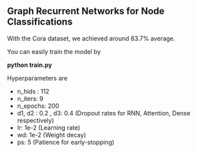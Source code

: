 ## Graph Recurrent Networks for Node Classifications

With the Cora dataset, we achieved around 83.7% average.

You can easily train the model by

**python train.py**


Hyperparameters are
* n_hids : 112
* n_iters: 9
* n_epochs: 200
* d1, d2 : 0.2 , d3: 0.4 (Dropout rates for RNN, Attention, Dense respectively)
* lr: 1e-2 (Learning rate)
* wd: 1e-2 (Weight decay)
* ps: 5 (Patience for early-stopping)


